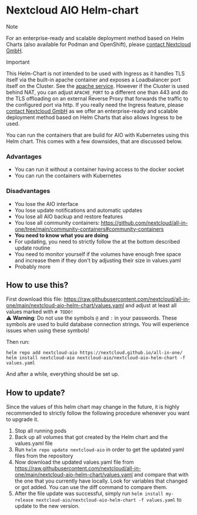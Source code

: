 # Nextcloud AIO Helm-chart

> [!NOTE]
> For an enterprise-ready and scalable deployment method based on Helm Charts (also available for Podman and OpenShift), please [contact Nextcloud GmbH](https://nextcloud.com/enterprise/).

> [!IMPORTANT]
> This Helm-Chart is not intended to be used with Ingress as it handles TLS itself via the built-in apache container and exposes a Loadbalancer port itself on the Cluster. See the [apache service](https://github.com/nextcloud/all-in-one/blob/main/nextcloud-aio-helm-chart/templates/nextcloud-aio-apache-service.yaml). However if the Cluster is used behind NAT, you can adjust `APACHE_PORT` to a different one than 443 and do the TLS offloading on an external Reverse Proxy that forwards the traffic to the configured port via http. If you really need the Ingress feature, please [contact Nextcloud GmbH](https://nextcloud.com/enterprise/) as we offer an enterprise-ready and scalable deployment method based on Helm Charts that also allows Ingress to be used.

You can run the containers that are build for AIO with Kubernetes using this Helm chart. This comes with a few downsides, that are discussed below.

### Advantages
- You can run it without a container having access to the docker socket
- You can run the containers with Kubernetes

### Disadvantages
- You lose the AIO interface
- You lose update notifications and automatic updates
- You lose all AIO backup and restore features
- You lose all community containers: https://github.com/nextcloud/all-in-one/tree/main/community-containers#community-containers
- **You need to know what you are doing**
- For updating, you need to strictly follow the at the bottom described update routine
- You need to monitor yourself if the volumes have enough free space and increase them if they don't by adjusting their size in values.yaml
- Probably more

## How to use this?

First download this file: https://raw.githubusercontent.com/nextcloud/all-in-one/main/nextcloud-aio-helm-chart/values.yaml and adjust at least all values marked with `# TODO!`<br>
⚠️ **Warning**: Do not use the symbols `@` and `:` in your passwords. These symbols are used to build database connection strings. You will experience issues when using these symbols!

Then run:

```
helm repo add nextcloud-aio https://nextcloud.github.io/all-in-one/
helm install nextcloud-aio nextcloud-aio/nextcloud-aio-helm-chart -f values.yaml
```

And after a while, everything should be set up.

## How to update?
Since the values of this helm chart may change in the future, it is highly recommended to strictly follow the following procedure whenever you want to upgrade it.
1. Stop all running pods
1. Back up all volumes that got created by the Helm chart and the values.yaml file
1. Run `helm repo update nextcloud-aio` in order to get the updated yaml files from the repository
1. Now download the updated values.yaml file from https://raw.githubusercontent.com/nextcloud/all-in-one/main/nextcloud-aio-helm-chart/values.yaml and compare that with the one that you currently have locally. Look for variables that changed or got added. You can use the diff command to compare them.
1. After the file update was successful, simply run `helm install my-release nextcloud-aio/nextcloud-aio-helm-chart -f values.yaml` to update to the new version.
